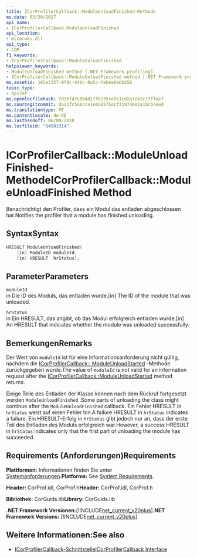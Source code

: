 ```yaml
---
title: ICorProfilerCallback::ModuleUnloadFinished-Methode
ms.date: 03/30/2017
api_name:
- ICorProfilerCallback.ModuleUnloadFinished
api_location:
- mscorwks.dll
api_type:
- COM
f1_keywords:
- ICorProfilerCallback::ModuleUnloadFinished
helpviewer_keywords:
- ModuleUnloadFinished method [.NET Framework profiling]
- ICorProfilerCallback::ModuleUnloadFinished method [.NET Framework profiling]
ms.assetid: 185e3327-9f9c-44bc-8a5c-febea9a6bb5b
topic_type:
- apiref
ms.openlocfilehash: fd35f47c004d1ffb235cefe1cd2a1eb2c1fffaef
ms.sourcegitcommit: da21fc5a8cce1e028575acf31974681a1bc5aeed
ms.translationtype: MT
ms.contentlocale: de-DE
ms.lasthandoff: 06/08/2020
ms.locfileid: "84503314"
---
```

# <a name="icorprofilercallbackmoduleunloadfinished-method"></a><span data-ttu-id="42d71-102">ICorProfilerCallback::ModuleUnloadFinished-Methode</span><span class="sxs-lookup"><span data-stu-id="42d71-102">ICorProfilerCallback::ModuleUnloadFinished Method</span></span>
<span data-ttu-id="42d71-103">Benachrichtigt den Profiler, dass ein Modul das entladen abgeschlossen hat.</span><span class="sxs-lookup"><span data-stu-id="42d71-103">Notifies the profiler that a module has finished unloading.</span></span>  
  
## <a name="syntax"></a><span data-ttu-id="42d71-104">Syntax</span><span class="sxs-lookup"><span data-stu-id="42d71-104">Syntax</span></span>  
  
```cpp  
HRESULT ModuleUnloadFinished(  
    [in] ModuleID moduleId,  
    [in] HRESULT  hrStatus);  
```  
  
## <a name="parameters"></a><span data-ttu-id="42d71-105">Parameter</span><span class="sxs-lookup"><span data-stu-id="42d71-105">Parameters</span></span>  
 `moduleId`  
 <span data-ttu-id="42d71-106">in Die ID des Moduls, das entladen wurde.</span><span class="sxs-lookup"><span data-stu-id="42d71-106">[in] The ID of the module that was unloaded.</span></span>  
  
 `hrStatus`  
 <span data-ttu-id="42d71-107">in Ein HRESULT, das angibt, ob das Modul erfolgreich entladen wurde.</span><span class="sxs-lookup"><span data-stu-id="42d71-107">[in] An HRESULT that indicates whether the module was unloaded successfully.</span></span>  
  
## <a name="remarks"></a><span data-ttu-id="42d71-108">Bemerkungen</span><span class="sxs-lookup"><span data-stu-id="42d71-108">Remarks</span></span>  
 <span data-ttu-id="42d71-109">Der Wert von `moduleId` ist für eine Informationsanforderung nicht gültig, nachdem die [ICorProfilerCallback:: ModuleUnloadStarted](icorprofilercallback-moduleunloadstarted-method.md) -Methode zurückgegeben wurde.</span><span class="sxs-lookup"><span data-stu-id="42d71-109">The value of `moduleId` is not valid for an information request after the [ICorProfilerCallback::ModuleUnloadStarted](icorprofilercallback-moduleunloadstarted-method.md) method returns.</span></span>  
  
 <span data-ttu-id="42d71-110">Einige Teile des Entladen der Klasse können nach dem Rückruf fortgesetzt werden `ModuleUnloadFinished` .</span><span class="sxs-lookup"><span data-stu-id="42d71-110">Some parts of unloading the class might continue after the `ModuleUnloadFinished` callback.</span></span> <span data-ttu-id="42d71-111">Ein Fehler HRESULT in `hrStatus` weist auf einen Fehler hin.</span><span class="sxs-lookup"><span data-stu-id="42d71-111">A failure HRESULT in `hrStatus` indicates a failure.</span></span> <span data-ttu-id="42d71-112">Ein HRESULT-Erfolg in `hrStatus` gibt jedoch nur an, dass der erste Teil des Entladen des Moduls erfolgreich war.</span><span class="sxs-lookup"><span data-stu-id="42d71-112">However, a success HRESULT in `hrStatus` indicates only that the first part of unloading the module has succeeded.</span></span>  
  
## <a name="requirements"></a><span data-ttu-id="42d71-113">Requirements (Anforderungen)</span><span class="sxs-lookup"><span data-stu-id="42d71-113">Requirements</span></span>  
 <span data-ttu-id="42d71-114">**Plattformen:** Informationen finden Sie unter [Systemanforderungen](../../get-started/system-requirements.md).</span><span class="sxs-lookup"><span data-stu-id="42d71-114">**Platforms:** See [System Requirements](../../get-started/system-requirements.md).</span></span>  
  
 <span data-ttu-id="42d71-115">**Header:** CorProf.idl, CorProf.h</span><span class="sxs-lookup"><span data-stu-id="42d71-115">**Header:** CorProf.idl, CorProf.h</span></span>  
  
 <span data-ttu-id="42d71-116">**Bibliothek:** CorGuids.lib</span><span class="sxs-lookup"><span data-stu-id="42d71-116">**Library:** CorGuids.lib</span></span>  
  
 <span data-ttu-id="42d71-117">**.NET Framework Versionen:**[!INCLUDE[net_current_v20plus](../../../../includes/net-current-v20plus-md.md)]</span><span class="sxs-lookup"><span data-stu-id="42d71-117">**.NET Framework Versions:** [!INCLUDE[net_current_v20plus](../../../../includes/net-current-v20plus-md.md)]</span></span>  
  
## <a name="see-also"></a><span data-ttu-id="42d71-118">Weitere Informationen:</span><span class="sxs-lookup"><span data-stu-id="42d71-118">See also</span></span>

- [<span data-ttu-id="42d71-119">ICorProfilerCallback-Schnittstelle</span><span class="sxs-lookup"><span data-stu-id="42d71-119">ICorProfilerCallback Interface</span></span>](icorprofilercallback-interface.md)

